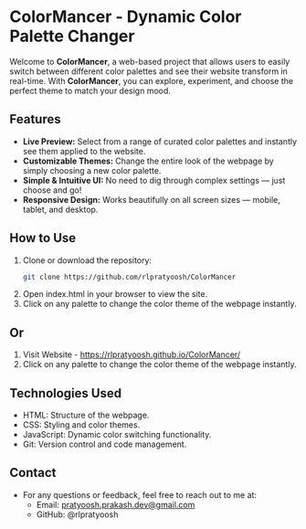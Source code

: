 # ColorMancer - Dynamic Color Palette Changer

Welcome to **ColorMancer**, a web-based project that allows users to easily switch between different color palettes and see their website transform in real-time. With **ColorMancer**, you can explore, experiment, and choose the perfect theme to match your design mood.

## Features

- **Live Preview:** Select from a range of curated color palettes and instantly see them applied to the website.
- **Customizable Themes:** Change the entire look of the webpage by simply choosing a new color palette.
- **Simple & Intuitive UI:** No need to dig through complex settings — just choose and go!
- **Responsive Design:** Works beautifully on all screen sizes — mobile, tablet, and desktop.

## How to Use

1. Clone or download the repository:
   ```bash
   git clone https://github.com/rlpratyoosh/ColorMancer
   ```
2. Open index.html in your browser to view the site.
3. Click on any palette to change the color theme of the webpage instantly.

## Or

1. Visit Website - https://rlpratyoosh.github.io/ColorMancer/
2. Click on any palette to change the color theme of the webpage instantly.

## Technologies Used
- HTML: Structure of the webpage.
- CSS: Styling and color themes.
- JavaScript: Dynamic color switching functionality.
- Git: Version control and code management.

## Contact
- For any questions or feedback, feel free to reach out to me at:
    - Email: pratyoosh.prakash.dev@gmail.com
    - GitHub: @rlpratyoosh
